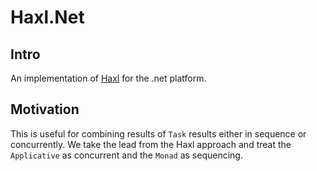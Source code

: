 # Haxl.Net

## Intro

An implementation of [Haxl](http://community.haskell.org/~simonmar/papers/haxl-icfp14.pdf) for the .net platform.

## Motivation

This is useful for combining results of `Task` results either in sequence or concurrently. We take the lead from the Haxl approach and treat the `Applicative` as concurrent 
and the `Monad` as sequencing.